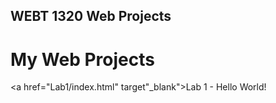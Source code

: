 ## WEBT 1320 Web Projects
<H1>My Web Projects</H1>

<a href="Lab1/index.html" target"_blank">Lab 1 - Hello World!</a>